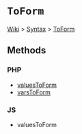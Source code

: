 # `ToForm` #
[Wiki](http://code.google.com/p/querytemplates/w/list) > [Syntax](Syntax.md) > [ToForm](ToFormSyntax.md)

## Methods ##
### PHP ###
  * [valuesToForm](valuesToFormMethodPHP.md)
  * [varsToForm](varsToFormMethodPHP.md)
### JS ###
  * valuesToForm